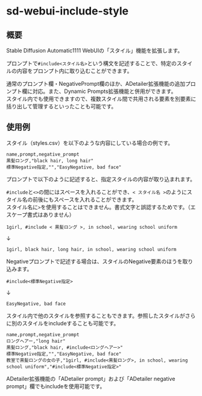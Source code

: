 # sd-webui-include-style

## 概要

Stable Diffusion Automatic1111 WebUIの「スタイル」機能を拡張します。

プロンプトで`#include<スタイル名>`という構文を記述することで、特定のスタイルの内容をプロンプト内に取り込むことができます。

通常のプロンプト欄・NegativePrompt欄のほか、ADetailer拡張機能の追加プロンプト欄に対応。また、Dynamic Prompts拡張機能と併用ができます。  
スタイル内でも使用できますので、複数スタイル間で共用される要素を別要素に括り出して管理するといったことも可能です。

## 使用例

スタイル（styles.csv）を以下のような内容にしている場合の例です。

```csv
name,prompt,negative_prompt
黒髪ロング,"black hair, long hair"
標準Negative指定,"","EasyNegative, bad face"
```

プロンプトで以下のように記述すると、指定スタイルの内容が取り込まれます。

`#include`と`<>`の間にはスペースを入れることができ、`< スタイル名 >`のようにスタイル名の前後にもスペースを入れることができます。  
スタイル名に`>`を使用することはできません。書式文字と誤認するためです。（エスケープ書式はありません）

```
1girl, #include < 黒髪ロング >, in school, wearing school uniform
```
↓
```
1girl, black hair, long hair, in school, wearing school uniform
```

Negativeプロンプトで記述する場合は、スタイルのNegative要素のほうを取り込みます。  

```
#include<標準Negative指定>
```
↓
```
EasyNegative, bad face
```

スタイル内で他のスタイルを参照することもできます。参照したスタイルがさらに別のスタイルをincludeすることも可能です。

```csv
name,prompt,negative_prompt
ロングヘアー,"long hair"
黒髪ロング,"black hair, #include<ロングヘアー>"
標準Negative指定,"","EasyNegative, bad face"
教室で黒髪ロングの女の子,"1girl, #include<黒髪ロング>, in school, wearing school uniform","#include<標準Negative指定>"
```

ADetailer拡張機能の「ADetailer prompt」および「ADetailer negative prompt」欄でもincludeを使用可能です。
